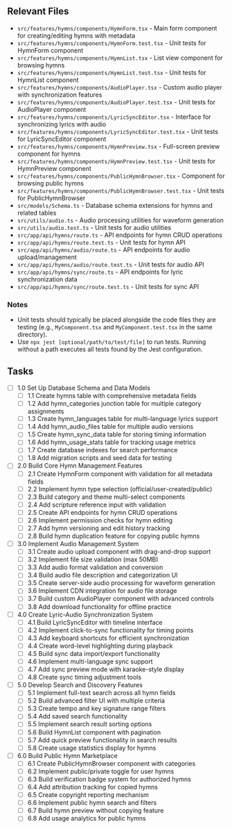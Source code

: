 ## Relevant Files

- `src/features/hymns/components/HymnForm.tsx` - Main form component for creating/editing hymns with metadata
- `src/features/hymns/components/HymnForm.test.tsx` - Unit tests for HymnForm component
- `src/features/hymns/components/HymnList.tsx` - List view component for browsing hymns
- `src/features/hymns/components/HymnList.test.tsx` - Unit tests for HymnList component
- `src/features/hymns/components/AudioPlayer.tsx` - Custom audio player with synchronization features
- `src/features/hymns/components/AudioPlayer.test.tsx` - Unit tests for AudioPlayer component
- `src/features/hymns/components/LyricSyncEditor.tsx` - Interface for synchronizing lyrics with audio
- `src/features/hymns/components/LyricSyncEditor.test.tsx` - Unit tests for LyricSyncEditor component
- `src/features/hymns/components/HymnPreview.tsx` - Full-screen preview component for hymns
- `src/features/hymns/components/HymnPreview.test.tsx` - Unit tests for HymnPreview component
- `src/features/hymns/components/PublicHymnBrowser.tsx` - Component for browsing public hymns
- `src/features/hymns/components/PublicHymnBrowser.test.tsx` - Unit tests for PublicHymnBrowser
- `src/models/Schema.ts` - Database schema extensions for hymns and related tables
- `src/utils/audio.ts` - Audio processing utilities for waveform generation
- `src/utils/audio.test.ts` - Unit tests for audio utilities
- `src/app/api/hymns/route.ts` - API endpoints for hymn CRUD operations
- `src/app/api/hymns/route.test.ts` - Unit tests for hymn API
- `src/app/api/hymns/audio/route.ts` - API endpoints for audio upload/management
- `src/app/api/hymns/audio/route.test.ts` - Unit tests for audio API
- `src/app/api/hymns/sync/route.ts` - API endpoints for lyric synchronization data
- `src/app/api/hymns/sync/route.test.ts` - Unit tests for sync API

### Notes

- Unit tests should typically be placed alongside the code files they are testing (e.g., `MyComponent.tsx` and `MyComponent.test.tsx` in the same directory).
- Use `npx jest [optional/path/to/test/file]` to run tests. Running without a path executes all tests found by the Jest configuration.

## Tasks

- [ ] 1.0 Set Up Database Schema and Data Models
  - [ ] 1.1 Create hymns table with comprehensive metadata fields
  - [ ] 1.2 Add hymn_categories junction table for multiple category assignments
  - [ ] 1.3 Create hymn_languages table for multi-language lyrics support
  - [ ] 1.4 Add hymn_audio_files table for multiple audio versions
  - [ ] 1.5 Create hymn_sync_data table for storing timing information
  - [ ] 1.6 Add hymn_usage_stats table for tracking usage metrics
  - [ ] 1.7 Create database indexes for search performance
  - [ ] 1.8 Add migration scripts and seed data for testing

- [ ] 2.0 Build Core Hymn Management Features
  - [ ] 2.1 Create HymnForm component with validation for all metadata fields
  - [ ] 2.2 Implement hymn type selection (official/user-created/public)
  - [ ] 2.3 Build category and theme multi-select components
  - [ ] 2.4 Add scripture reference input with validation
  - [ ] 2.5 Create API endpoints for hymn CRUD operations
  - [ ] 2.6 Implement permission checks for hymn editing
  - [ ] 2.7 Add hymn versioning and edit history tracking
  - [ ] 2.8 Build hymn duplication feature for copying public hymns

- [ ] 3.0 Implement Audio Management System
  - [ ] 3.1 Create audio upload component with drag-and-drop support
  - [ ] 3.2 Implement file size validation (max 50MB)
  - [ ] 3.3 Add audio format validation and conversion
  - [ ] 3.4 Build audio file description and categorization UI
  - [ ] 3.5 Create server-side audio processing for waveform generation
  - [ ] 3.6 Implement CDN integration for audio file storage
  - [ ] 3.7 Build custom AudioPlayer component with advanced controls
  - [ ] 3.8 Add download functionality for offline practice

- [ ] 4.0 Create Lyric-Audio Synchronization System
  - [ ] 4.1 Build LyricSyncEditor with timeline interface
  - [ ] 4.2 Implement click-to-sync functionality for timing points
  - [ ] 4.3 Add keyboard shortcuts for efficient synchronization
  - [ ] 4.4 Create word-level highlighting during playback
  - [ ] 4.5 Build sync data import/export functionality
  - [ ] 4.6 Implement multi-language sync support
  - [ ] 4.7 Add sync preview mode with karaoke-style display
  - [ ] 4.8 Create sync timing adjustment tools

- [ ] 5.0 Develop Search and Discovery Features
  - [ ] 5.1 Implement full-text search across all hymn fields
  - [ ] 5.2 Build advanced filter UI with multiple criteria
  - [ ] 5.3 Create tempo and key signature range filters
  - [ ] 5.4 Add saved search functionality
  - [ ] 5.5 Implement search result sorting options
  - [ ] 5.6 Build HymnList component with pagination
  - [ ] 5.7 Add quick preview functionality in search results
  - [ ] 5.8 Create usage statistics display for hymns

- [ ] 6.0 Build Public Hymn Marketplace
  - [ ] 6.1 Create PublicHymnBrowser component with categories
  - [ ] 6.2 Implement public/private toggle for user hymns
  - [ ] 6.3 Build verification badge system for authorized hymns
  - [ ] 6.4 Add attribution tracking for copied hymns
  - [ ] 6.5 Create copyright reporting mechanism
  - [ ] 6.6 Implement public hymn search and filters
  - [ ] 6.7 Build hymn preview without copying feature
  - [ ] 6.8 Add usage analytics for public hymns

